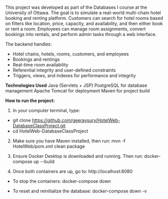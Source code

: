This project was developed as part of the Databases I course at the University of Ottawa.
The goal is to simulate a real-world multi-chain hotel booking and renting platform. Customers can search for hotel rooms based on filters like location, price, capacity, and availability, and then either book or rent a room. Employees can manage room assignments, convert bookings into rentals, and perform admin tasks through a web interface.

The backend handles:
- Hotel chains, hotels, rooms, customers, and employees
- Bookings and rentings
- Real-time room availability
- Referential integrity and user-defined constraints
- Triggers, views, and indexes for performance and integrity

**Technologies Used**
Java (Servlets + JSP)
PostgreSQL for database management
Apache Tomcat for deployment
Maven for project build

**How to run the project:**
1. In your computer terminal, type:
- git clone https://github.com/geeraysury/HotelWeb-DatabaseClassProject.git
- cd HotelWeb-DatabaseClassProject

2. Make sure you have Maven installed, then run:
mvn -f HotelWeb/pom.xml clean package

3. Ensure Docker Desktop is downloaded and running. Then run:
docker-compose up --build

4. Once both containers are up, go to:
http://localhost:8080

- To stop the containers:
docker-compose down

- To reset and reinitialize the database:
docker-compose down -v
